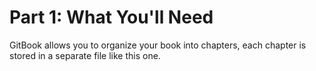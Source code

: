 # Part 1: What You'll Need

GitBook allows you to organize your book into chapters, each chapter is stored in a separate file like this one.

